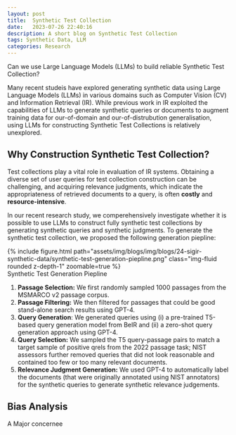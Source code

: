 ```yaml
---
layout: post
title:  Synthetic Test Collection
date:   2023-07-26 22:40:16
description: A short blog on Synthetic Test Collection
tags: Synthetic Data, LLM
categories: Research
---
```


Can we use Large Language Models (LLMs) to build reliable Synthetic Test Collection?

Many recent studeis have explored generating synthetic data using Large Language Models (LLMs) in various domains such as Computer Vision (CV) and Information Retrieval (IR). While previous work in IR exploited the capabilities of LLMs to generate synthetic queries or documents to augment training data for our-of-domain and our-of-distrubution generalisation, using LLMs for constructing Synthetic Test Collections is relatively unexplored.

## Why Construction Synthetic Test Collection?
Test collections play a vital role in evaluation of IR systems. Obtaining a diverse set of user queries for test collection construction can be challenging, and acquiring relevance judgments, which indicate the appropriateness of retrieved documents to a query, is often __costly__ and __resource-intensive__.

In our recent research study, we comperehensively investigate whether it is possible to use LLMs to construct fully synthetic test collections by generating synthetic queries and synthetic judgments. To generate the synthetic test collection, we proposed the following generation piepline:

<div class="row mt-6">
    <div class="col-sm mt-6 mt-md-0">
        {% include figure.html path="assets/img/blogs/img/blogs/24-sigir-synthetic-data/synthetic-test-generation-piepline.png" class="img-fluid rounded z-depth-1" zoomable=true %}
    </div>
</div>
<div class="caption">
    Synthetic Test Generation Piepline
</div>

1. __Passage Selection:__ We first randomly sampled 1000 passages from the MSMARCO v2 passage corpus.
2. __Passage Filtering:__ We then filtered for passages that could be good stand-alone search results using GPT-4.
3. __Query Generation__: We generated queries using (i) a pre-trained T5-based query generation model from BeIR and (ii) a zero-shot query generation approach using GPT-4.
4. __Query Selection:__ We sampled the T5 query-passage pairs to match a target sample of positive qrels from the 2022 passage task; NIST assessors further removed queries that did not look reasonable and contained too few or too many relevant documents.
5. __Relevance Judgment Generation:__ We used GPT-4 to automatically label the documents (that were originally annotated using NIST annotators) for the synthetic queries to generate synthetic relevance judgements.

## Bias Analysis
A Major concernee

